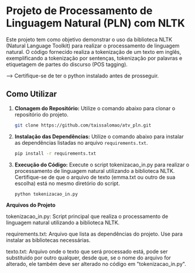 # Projeto de Processamento de Linguagem Natural (PLN) com NLTK

Este projeto tem como objetivo demonstrar o uso da biblioteca NLTK (Natural Language Toolkit) para realizar o processamento de linguagem natural. O código fornecido realiza a tokenização de um texto em inglês, exemplificando a tokenização por sentenças, tokenização por palavras e etiquetagem de partes do discurso (POS tagging).

--> Certifique-se de ter o python instalado antes de prosseguir.

## Como Utilizar

1. **Clonagem do Repositório:**
 Utilize o comando abaixo para clonar o repositório do projeto.

   ```bash
   git clone https://github.com/taissalomao/atv_pln.git

2. **Instalação das Dependências:**
     Utilize o comando abaixo para instalar as dependências listadas no arquivo `requirements.txt`.

   ```bash
   pip install -r requirements.txt

3. **Execução do Código:**
Execute o script tokenizacao_in.py para realizar o processamento de linguagem natural utilizando a biblioteca NLTK.
Certifique-se de que o arquivo de texto (emma.txt ou outro de sua escolha) está no mesmo diretório do script.


    ```bash
    python tokenizacao_in.py

**Arquivos do Projeto**

tokenizacao_in.py: Script principal que realiza o processamento de linguagem natural utilizando a biblioteca NLTK.

requirements.txt: Arquivo que lista as dependências do projeto. Use para instalar as bibliotecas necessárias.

texto.txt: Arquivo onde o texto que será processado está, pode ser substituido por outro qualquer, desde que, se o nome do arquivo for alterado, ele também deve ser alterado no código em "tokenizacao_in.py".